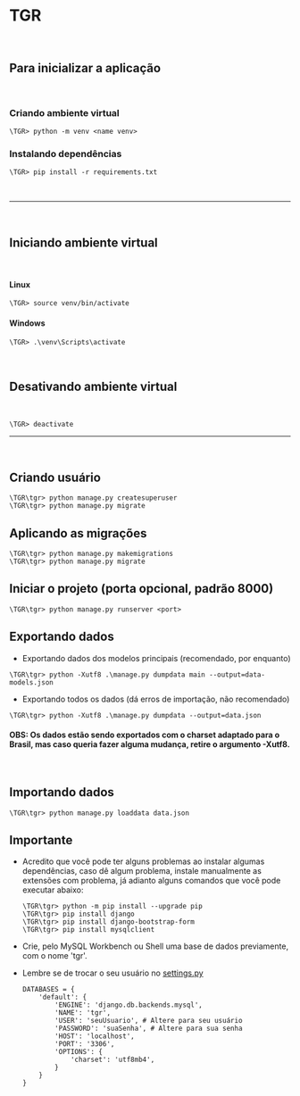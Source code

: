 # TGR

<br>

## Para inicializar a aplicação

<br>

### Criando ambiente virtual

```
\TGR> python -m venv <name venv>
```

### Instalando dependências

```
\TGR> pip install -r requirements.txt
```
<br>

---

<br>

## Iniciando ambiente virtual

<br>

#### Linux

```
\TGR> source venv/bin/activate
```

#### Windows

```
\TGR> .\venv\Scripts\activate
```

<br>

## Desativando ambiente virtual

<br>

```
\TGR> deactivate
```

---

<br>

## Criando usuário

```
\TGR\tgr> python manage.py createsuperuser
\TGR\tgr> python manage.py migrate
```

## Aplicando as migrações

```
\TGR\tgr> python manage.py makemigrations
\TGR\tgr> python manage.py migrate
```

## Iniciar o projeto (porta opcional, padrão 8000)


```
\TGR\tgr> python manage.py runserver <port>
```

## Exportando dados

- Exportando dados dos modelos principais (recomendado, por enquanto)
```
\TGR\tgr> python -Xutf8 .\manage.py dumpdata main --output=data-models.json
```

- Exportando todos os dados (dá erros de importação, não recomendado)
```
\TGR\tgr> python -Xutf8 .\manage.py dumpdata --output=data.json
```

#### <b>OBS:</b> Os dados estão sendo exportados com o charset adaptado para o Brasil, mas caso queria fazer alguma mudança, retire o argumento -Xutf8.

<br>

## Importando dados

```
\TGR\tgr> python manage.py loaddata data.json
```

## Importante
- Acredito que você pode ter alguns problemas ao instalar algumas dependências, caso dê algum problema, instale manualmente as extensões com problema, já adianto alguns comandos que você pode executar abaixo:

    ```
    \TGR\tgr> python -m pip install --upgrade pip
    \TGR\tgr> pip install django
    \TGR\tgr> pip install django-bootstrap-form
    \TGR\tgr> pip install mysqlclient

    ```
- Crie, pelo MySQL Workbench ou Shell uma base de dados previamente, com o nome 'tgr'.
- Lembre se de trocar o seu usuário no [settings.py](/tgr/tgr/settings.py)
    ```
    DATABASES = {
        'default': {
            'ENGINE': 'django.db.backends.mysql',
            'NAME': 'tgr',
            'USER': 'seuUsuario', # Altere para seu usuário
            'PASSWORD': 'suaSenha', # Altere para sua senha
            'HOST': 'localhost',
            'PORT': '3306',
            'OPTIONS': {
                'charset': 'utf8mb4',
            }
        }
    }
    ```
